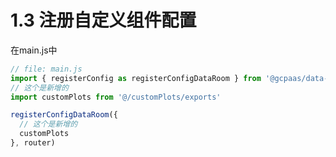 
# 1.3 注册自定义组件配置
在main.js中
```javascript
// file: main.js
import { registerConfig as registerConfigDataRoom } from '@gcpaas/data-room-ui'
// 这个是新增的
import customPlots from '@/customPlots/exports'

registerConfigDataRoom({
  // 这个是新增的
  customPlots
}, router)
```
